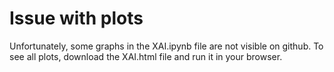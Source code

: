 # Issue with plots

Unfortunately, some graphs in the XAI.ipynb file are not visible on github. To see all plots, download the XAI.html file and run it in your browser.
